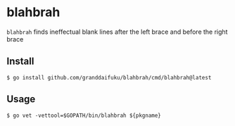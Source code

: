 # blahbrah

`blahbrah` finds ineffectual blank lines after the left brace and before the right brace

## Install
```
$ go install github.com/granddaifuku/blahbrah/cmd/blahbrah@latest
```

## Usage
```
$ go vet -vettool=$GOPATH/bin/blahbrah ${pkgname}
```

